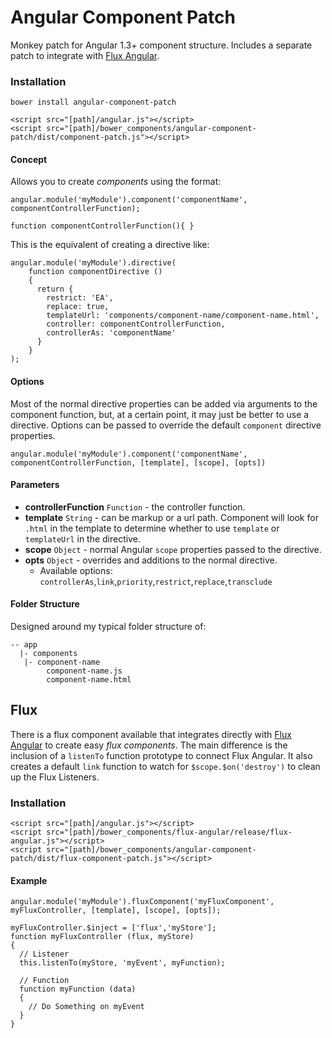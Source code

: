 # Angular Component Patch
Monkey patch for Angular 1.3+ component structure. Includes a separate patch to integrate with [Flux Angular](https://github.com/christianalfoni/flux-angular).

### Installation
`bower install angular-component-patch`

```
<script src="[path]/angular.js"></script>
<script src="[path]/bower_components/angular-component-patch/dist/component-patch.js"></script>
```

#### Concept
Allows you to create *components* using the format:
```
angular.module('myModule').component('componentName', componentControllerFunction);

function componentControllerFunction(){ }
```

This is the equivalent of creating a directive like:
```
angular.module('myModule').directive(
    function componentDirective ()
    {
      return {
        restrict: 'EA',
        replace: true,
        templateUrl: 'components/component-name/component-name.html',
        controller: componentControllerFunction,
        controllerAs: 'componentName'
      }
    }
);
```

#### Options
Most of the normal directive properties can be added via arguments to the component function, but, at a certain point, it may just be better to use a directive. Options can be passed to override the default `component` directive properties.

```
angular.module('myModule').component('componentName', componentControllerFunction, [template], [scope], [opts])
```
#### Parameters
* **controllerFunction** `Function` - the controller function.
* **template** `String` - can be markup or a url path. Component will look for `.html` in the template to determine whether to use `template` or `templateUrl` in the directive.
* **scope** `Object` - normal Angular `scope` properties passed to the directive.
* **opts** `Object` - overrides and additions to the normal directive. 
  * Available options: `controllerAs`,`link`,`priority`,`restrict`,`replace`,`transclude` 

#### Folder Structure
Designed around my typical folder structure of:
```
-- app
  |- components
   |- component-name
        component-name.js
        component-name.html
```

## Flux
There is a flux component available that integrates directly with [Flux Angular](https://github.com/christianalfoni/flux-angular) to create easy *flux components*. The main difference is the inclusion of a `listenTo` function prototype to connect Flux Angular. It also creates a default `link` function to watch for `$scope.$on('destroy')` to clean up the Flux Listeners.

### Installation
```
<script src="[path]/angular.js"></script>
<script src="[path]/bower_components/flux-angular/release/flux-angular.js"></script>
<script src="[path]/bower_components/angular-component-patch/dist/flux-component-patch.js"></script>
```

#### Example
```
angular.module('myModule').fluxComponent('myFluxComponent', myFluxController, [template], [scope], [opts]);

myFluxController.$inject = ['flux','myStore'];
function myFluxController (flux, myStore)
{
  // Listener
  this.listenTo(myStore, 'myEvent', myFunction);
  
  // Function
  function myFunction (data)
  {
    // Do Something on myEvent
  }
}
```
